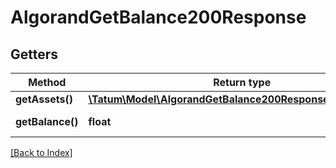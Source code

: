 # AlgorandGetBalance200Response

## Getters

Method | Return type | Description | Notes
------------ | ------------- | ------------- | -------------
**getAssets()** | [**\Tatum\Model\AlgorandGetBalance200ResponseAssetsInner[]**](AlgorandGetBalance200ResponseAssetsInner.md) |  | [optional]
**getBalance()** | **float** | Balance in ALGO | [optional]

[[Back to Index]](../index.md)
